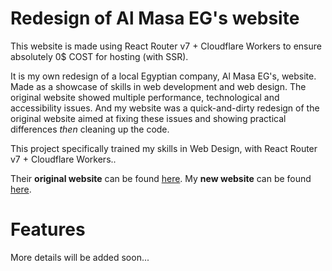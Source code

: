 # Redesign of Al Masa EG's website
This website is made using React Router v7 + Cloudflare Workers to ensure absolutely 0$ COST for hosting (with SSR).

It is my own redesign of a local Egyptian company, Al Masa EG's, website. Made as a showcase of skills in web development and web design.
The original website showed multiple performance, technological and accessibility issues. And my website was a quick-and-dirty redesign of the original website aimed at fixing these issues and showing practical differences *then* cleaning up the code.

This project specifically trained my skills in Web Design, with React Router v7 + Cloudflare Workers..

Their **original website** can be found [here](https://almasa-egypt.com/).
My **new website** can be found [here](https://almasa-crr-worker.mailworker.workers.dev/).

# Features
More details will be added soon...